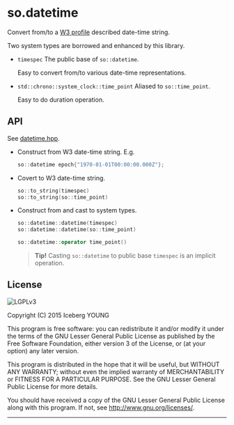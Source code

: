 so.datetime
===========

Convert from/to a [W3 profile][w3dt] described date-time string.

Two system types are borrowed and enhanced by this library.

- `timespec`
  The public base of `so::datetime`.

  Easy to convert from/to various date-time representations.

- `std::chrono::system_clock::time_point`
  Aliased to `so::time_point`.

  Easy to do duration operation.


API
---

See [datetime.hpp](include/datetime.hpp).

- Construct from W3 date-time string. E.g.

  ```cpp
  so::datetime epoch{"1970-01-01T00:00:00.000Z"};
  ```

- Covert to W3 date-time string.

  ```cpp
  so::to_string(timespec)
  so::to_string(so::time_point)
  ```

- Construct from and cast to system types.

  ```cpp
  so::datetime::datetime(timespec)
  so::datetime::datetime(so::time_point)
  ```

  ```cpp
  so::datetime::operator time_point()
  ```

  > **Tip!**
  > Casting `so::datetime` to public base `timespec` is an implicit operation.


License
-------
![LGPLv3]

Copyright (C) 2015  Iceberg YOUNG

This program is free software: you can redistribute it and/or modify it
under the terms of the GNU Lesser General Public License as published by
the Free Software Foundation, either version 3 of the License, or
(at your option) any later version.

This program is distributed in the hope that it will be useful,
but WITHOUT ANY WARRANTY; without even the implied warranty of
MERCHANTABILITY or FITNESS FOR A PARTICULAR PURPOSE.  See the
GNU Lesser General Public License for more details.

You should have received a copy of the GNU Lesser General Public License
along with this program.  If not, see <http://www.gnu.org/licenses/>.


---

[w3dt]: http://www.w3.org/TR/NOTE-datetime
"Date and Time Formats"

[LGPLv3]: http://www.gnu.org/graphics/lgplv3-88x31.png
"GNU Lesser General Public License version 3"
